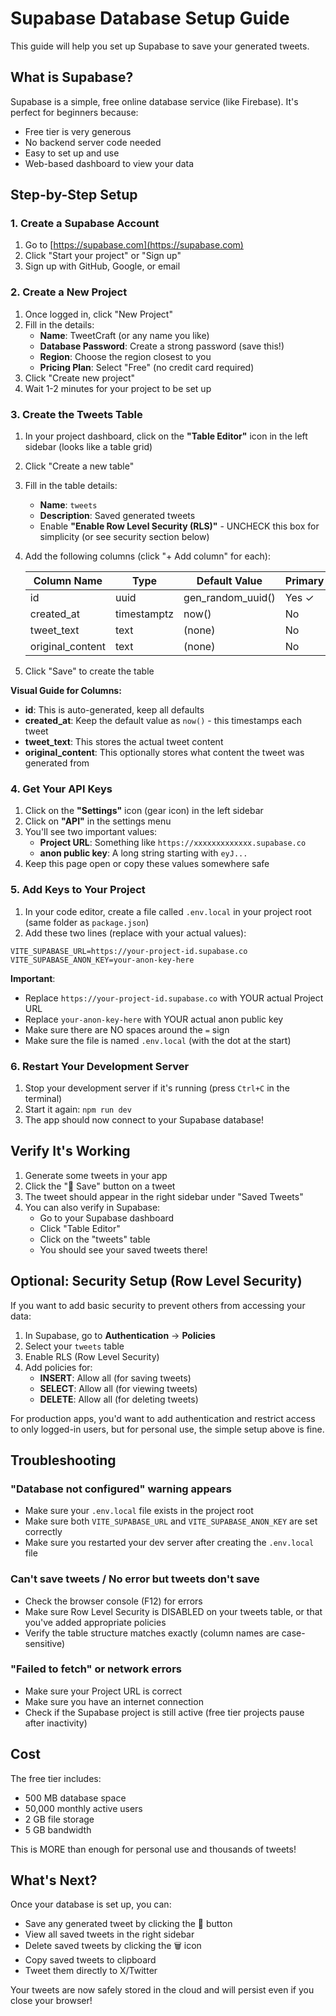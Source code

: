 # Supabase Database Setup Guide

This guide will help you set up Supabase to save your generated tweets.

## What is Supabase?

Supabase is a simple, free online database service (like Firebase). It's perfect for beginners because:
- Free tier is very generous
- No backend server code needed
- Easy to set up and use
- Web-based dashboard to view your data

## Step-by-Step Setup

### 1. Create a Supabase Account

1. Go to [https://supabase.com](https://supabase.com)
2. Click "Start your project" or "Sign up"
3. Sign up with GitHub, Google, or email

### 2. Create a New Project

1. Once logged in, click "New Project"
2. Fill in the details:
   - **Name**: TweetCraft (or any name you like)
   - **Database Password**: Create a strong password (save this!)
   - **Region**: Choose the region closest to you
   - **Pricing Plan**: Select "Free" (no credit card required)
3. Click "Create new project"
4. Wait 1-2 minutes for your project to be set up

### 3. Create the Tweets Table

1. In your project dashboard, click on the **"Table Editor"** icon in the left sidebar (looks like a table grid)
2. Click "Create a new table"
3. Fill in the table details:
   - **Name**: `tweets`
   - **Description**: Saved generated tweets
   - Enable **"Enable Row Level Security (RLS)"** - UNCHECK this box for simplicity (or see security section below)
4. Add the following columns (click "+ Add column" for each):

   | Column Name | Type | Default Value | Primary | Required |
   |-------------|------|---------------|---------|----------|
   | id | uuid | gen_random_uuid() | Yes ✓ | Yes ✓ |
   | created_at | timestamptz | now() | No | Yes ✓ |
   | tweet_text | text | (none) | No | Yes ✓ |
   | original_content | text | (none) | No | No |

5. Click "Save" to create the table

**Visual Guide for Columns:**
- **id**: This is auto-generated, keep all defaults
- **created_at**: Keep the default value as `now()` - this timestamps each tweet
- **tweet_text**: This stores the actual tweet content
- **original_content**: This optionally stores what content the tweet was generated from

### 4. Get Your API Keys

1. Click on the **"Settings"** icon (gear icon) in the left sidebar
2. Click on **"API"** in the settings menu
3. You'll see two important values:
   - **Project URL**: Something like `https://xxxxxxxxxxxxx.supabase.co`
   - **anon public key**: A long string starting with `eyJ...`
4. Keep this page open or copy these values somewhere safe

### 5. Add Keys to Your Project

1. In your code editor, create a file called `.env.local` in your project root (same folder as `package.json`)
2. Add these two lines (replace with your actual values):

```env
VITE_SUPABASE_URL=https://your-project-id.supabase.co
VITE_SUPABASE_ANON_KEY=your-anon-key-here
```

**Important**: 
- Replace `https://your-project-id.supabase.co` with YOUR actual Project URL
- Replace `your-anon-key-here` with YOUR actual anon public key
- Make sure there are NO spaces around the `=` sign
- Make sure the file is named `.env.local` (with the dot at the start)

### 6. Restart Your Development Server

1. Stop your development server if it's running (press `Ctrl+C` in the terminal)
2. Start it again: `npm run dev`
3. The app should now connect to your Supabase database!

## Verify It's Working

1. Generate some tweets in your app
2. Click the "💾 Save" button on a tweet
3. The tweet should appear in the right sidebar under "Saved Tweets"
4. You can also verify in Supabase:
   - Go to your Supabase dashboard
   - Click "Table Editor"
   - Click on the "tweets" table
   - You should see your saved tweets there!

## Optional: Security Setup (Row Level Security)

If you want to add basic security to prevent others from accessing your data:

1. In Supabase, go to **Authentication** → **Policies**
2. Select your `tweets` table
3. Enable RLS (Row Level Security)
4. Add policies for:
   - **INSERT**: Allow all (for saving tweets)
   - **SELECT**: Allow all (for viewing tweets)
   - **DELETE**: Allow all (for deleting tweets)

For production apps, you'd want to add authentication and restrict access to only logged-in users, but for personal use, the simple setup above is fine.

## Troubleshooting

### "Database not configured" warning appears

- Make sure your `.env.local` file exists in the project root
- Make sure both `VITE_SUPABASE_URL` and `VITE_SUPABASE_ANON_KEY` are set correctly
- Make sure you restarted your dev server after creating the `.env.local` file

### Can't save tweets / No error but tweets don't save

- Check the browser console (F12) for errors
- Make sure Row Level Security is DISABLED on your tweets table, or that you've added appropriate policies
- Verify the table structure matches exactly (column names are case-sensitive)

### "Failed to fetch" or network errors

- Make sure your Project URL is correct
- Make sure you have an internet connection
- Check if the Supabase project is still active (free tier projects pause after inactivity)

## Cost

The free tier includes:
- 500 MB database space
- 50,000 monthly active users
- 2 GB file storage
- 5 GB bandwidth

This is MORE than enough for personal use and thousands of tweets!

## What's Next?

Once your database is set up, you can:
- Save any generated tweet by clicking the 💾 button
- View all saved tweets in the right sidebar
- Delete saved tweets by clicking the 🗑️ icon
- Copy saved tweets to clipboard
- Tweet them directly to X/Twitter

Your tweets are now safely stored in the cloud and will persist even if you close your browser!
